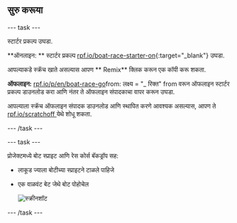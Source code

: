 ## सुरु करूया

\--- task \---

स्टार्टर प्रकल्प उघडा.

**ऑनलाइन: ** स्टार्टर प्रकल्प [rpf.io/boat-race-starter-on](http://rpf.io/boat-race-starter-on){:target="_blank"} उघडा.

आपल्याकडे स्क्रॅच खाते असल्यास आपण ** Remix** क्लिक करून एक कॉपी करू शकता.

**ऑफलाइन:** [rpf.io/p/en/boat-race-go](http://rpf.io/p/en/boat-race-go)from: लक्ष्य = "_ रिक्त" from वरून ऑफलाइन स्टार्टर प्रकल्प डाउनलोड करा आणि नंतर ते ऑफलाइन संपादकाचा वापर करून उघडा.

आपल्याला स्क्रॅच ऑफलाइन संपादक डाउनलोड आणि स्थापित करणे आवश्यक असल्यास, आपण ते [ rpf.io/scratchoff ](http://rpf.io/scratchoff) येथे शोधू शकता.

\--- /task \---

\--- task \---

प्रोजेक्टमध्ये बोट स्प्राइट आणि रेस कोर्स बॅकड्रॉप सह:

- लाकूड ज्याला बोटीच्या स्प्राइटने टाळले पाहिजे
- एक वाळवंट बेट जेथे बोट पोहोचेल
    
    ![स्क्रीनशॉट](images/boat-starter.png)

\--- /task \---